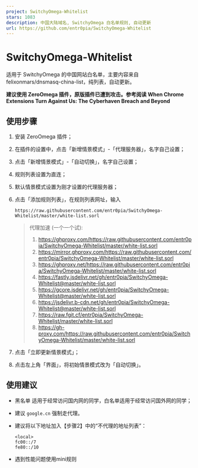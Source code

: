```yaml
---
project: SwitchyOmega-Whitelist
stars: 1083
description: 中国大陆域名, SwitchyOmega 白名单规则, 自动更新
url: https://github.com/entr0pia/SwitchyOmega-Whitelist
---
```


SwitchyOmega-Whitelist
======================

适用于 SwitchyOmega 的中国网站白名单，主要内容来自 felixonmars/dnsmasq-china-list，纯列表，自动更新。

**建议使用 ZeroOmega 插件，原版插件已遭到攻击。参考阅读 When Chrome Extensions Turn Against Us: The Cyberhaven Breach and Beyond**

使用步骤
----

1.  安装 ZeroOmega 插件；
    
2.  在插件的设置中，点击「新增情景模式」-「代理服务器」，名字自己设置；
    
3.  点击「新增情景模式」-「自动切换」，名字自己设置；
    
4.  规则列表设置为直连；
    
5.  默认情景模式设置为刚才设置的代理服务器；
    
6.  点击「添加规则列表」，在规则列表网址，输入
    
    ```
    https://raw.githubusercontent.com/entr0pia/SwitchyOmega-Whitelist/master/white-list.sorl
    ```
    
    > 代理加速 (一个一个试):
    > 
    > 1.  https://ghproxy.com/https://raw.githubusercontent.com/entr0pia/SwitchyOmega-Whitelist/master/white-list.sorl
    > 2.  https://mirror.ghproxy.com/https://raw.githubusercontent.com/entr0pia/SwitchyOmega-Whitelist/master/white-list.sorl
    > 3.  https://ghproxy.net/https://raw.githubusercontent.com/entr0pia/SwitchyOmega-Whitelist/master/white-list.sorl
    > 4.  https://fastly.jsdelivr.net/gh/entr0pia/SwitchyOmega-Whitelist@master/white-list.sorl
    > 5.  https://gcore.jsdelivr.net/gh/entr0pia/SwitchyOmega-Whitelist@master/white-list.sorl
    > 6.  https://jsdelivr.b-cdn.net/gh/entr0pia/SwitchyOmega-Whitelist@master/white-list.sorl
    > 7.  https://raw.fgit.cf/entr0pia/SwitchyOmega-Whitelist/master/white-list.sorl
    > 8.  https://gh-proxy.com/https://raw.githubusercontent.com/entr0pia/SwitchyOmega-Whitelist/master/white-list.sorl
    
7.  点击「立即更新情景模式」；
    
8.  点击左上角「界面」，将初始情景模式改为「自动切换」。
    

使用建议
----

-   黑名单 适用于经常访问国内网的同学，白名单适用于经常访问国外网的同学；
-   建议 `google.cn` 强制走代理。
-   建议将以下地址加入【步骤2】中的“不代理的地址列表”：
    
    ```
    <local>  
    fc00::/7  
    fe80::/10
    ```
    
-   遇到性能问题使用mini规则
